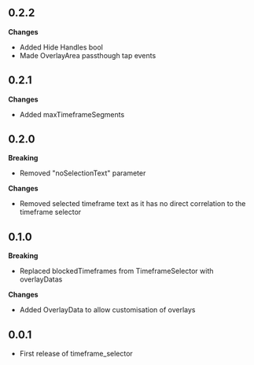 ## 0.2.2

**Changes**
* Added Hide Handles bool
* Made OverlayArea passthough tap events

## 0.2.1

**Changes**
* Added maxTimeframeSegments

## 0.2.0

**Breaking**
* Removed "noSelectionText" parameter

**Changes**
* Removed selected timeframe text as it has no direct correlation to the timeframe selector

## 0.1.0

**Breaking**
* Replaced blockedTimeframes from TimeframeSelector with overlayDatas

**Changes**
* Added OverlayData to allow customisation of overlays


## 0.0.1

* First release of timeframe_selector
